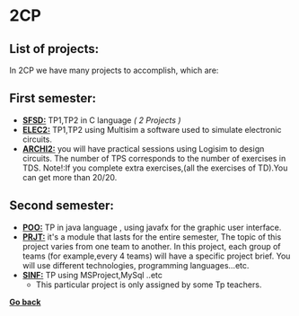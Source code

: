 # 2CP
## List of projects:
In 2CP we have many projects to accomplish, which are:
  ## First semester:
  - [**SFSD:**](SFSD/SFSD.md) TP1,TP2 in C language *( 2 Projects )*
  - [**ELEC2:**](ELEC2/ELEC2.md) TP1,TP2 using Multisim a software used to simulate electronic circuits.
  - [**ARCHI2:**](ARCHI2/ARCHI2.md) you will have practical sessions using Logisim to design circuits. 
    The number of TPS corresponds to the number of exercises in TDS.
    Note!:If you complete extra exercises,(all the exercises of TD).You can get more than 20/20.
       
   ## Second semester:    
  - [**POO:**](POO/POO.md) TP in java language , using javafx for the graphic user interface.
  - [**PRJT:**](PRJT/PRJT.md) it's a module that lasts for the entire semester, The topic of this project
    varies from one team to another. In this project, each group of teams 
    (for example,every 4 teams) will have a specific project brief.
    You will use different technologies, programming languages...etc.
  - [**SINF:**](SINF/SINF.md) TP using MSProject,MySql ..etc
     - This particular project is only assigned by some Tp teachers.
       
**[Go back](../README.md)**



